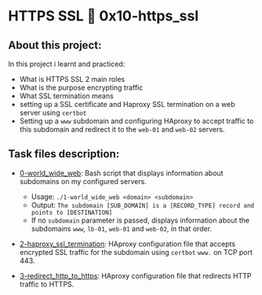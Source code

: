 # HTTPS SSL :page_with_curl: 0x10-https_ssl
## About this project:
In this project i learnt and practiced:
- What is HTTPS SSL 2 main roles
- What is the purpose encrypting traffic
- What SSL termination means
- setting up a SSL certificate and Haproxy SSL termination on a web server using `certbot`
- Setting up a `www` subdomain and configuring HAproxy to accept traffic to this subdomain and redirect it to the `web-01` and `web-02` servers.

## Task files description:

* [0-world_wide_web](./0-world_wide_web): Bash script that displays
  information about subdomains on my configured servers.
  * Usage: `./1-world_wide_web <domain> <subdomain>`
  * Output: `The subdomain [SUB_DOMAIN] is a [RECORD_TYPE] record and points to [DESTINATION]`
  * If no `subdomain` parameter is passed, displays information about the
  subdomains `www`, `lb-01`, `web-01` and `web-02`, in that order.

* [2-haproxy_ssl_termination](./2-haproxy_ssl_termination): HAproxy
  configuration file that accepts encrypted SSL traffic for the subdomain using `certbot`
  `www.` on TCP port 443.

* [3-redirect_http_to_https](./3-redirect_http_to_https): HAproxy
  configuration file that redirects HTTP traffic to HTTPS.
